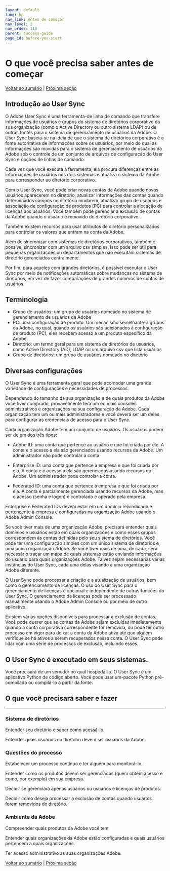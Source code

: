 ```yaml
---
layout: default
lang: bp
nav_link: Antes de começar
nav_level: 2
nav_order: 110
parent: success-guide
page_id: before-you-start
---
```


# O que você precisa saber antes de começar

[Voltar ao sumário](index.md) \| [Próxima seção](layout_orgs.md)

## Introdução ao User Sync

O Adobe User Sync é uma ferramenta-de linha de comando que transfere informações de usuários e grupos do sistema de diretórios corporativo da sua organização (como o Active Directory ou outro sistema LDAP) ou de outras fontes para o sistema de gerenciamento de usuários da Adobe.  O User Sync baseia-se na ideia de que o sistema de diretórios corporativo é a fonte autoritativa de informações sobre os usuários, por meio do qual as informações são movidas para o sistema de gerenciamento de usuários da Adobe sob o controle de um conjunto de arquivos de configuração do User Sync e opções de linhas de comando.

Cada vez que você executa a ferramenta, ela procura diferenças entre as informações de usuários nos dois sistemas e atualiza o sistema da Adobe para corresponder ao diretório corporativo.

Com o User Sync, você pode criar novas contas da Adobe quando novos usuários aparecerem no diretório, atualizar informações das contas quando determinados campos no diretório mudarem, atualizar grupo de usuários e associação de configuração de produtos (PC) para controlar a alocação de licenças aos usuários.  Você também pode gerenciar a exclusão de contas da Adobe quando o usuário é removido do diretório corporativo.

Também existem recursos para usar atributos de diretório personalizados para controlar os valores que entram na conta da Adobe.

Além de sincronizar com sistemas de diretórios corporativos, também é possível sincronizar com um arquivo csv simples.  Isso pode ser útil para pequenas organizações ou departamentos que não executam sistemas de diretório gerenciados centralmente.

Por fim, para aqueles com grandes diretórios, é possível executar o User Sync por meio de notificações automáticas sobre mudanças no sistema de diretórios, em vez de fazer comparações de grandes números de contas de usuários.

## Terminologia

- Grupo de usuários: um grupo de usuários nomeado no sistema de gerenciamento de usuários da Adobe
- PC: uma configuração de produto.  Um mecanismo semelhante-a grupos da Adobe, no qual, quando os usuários são adicionados à configuração de produto (PC), eles recebem acesso a um produto específico da Adobe.
- Diretório: um termo geral para um sistema de diretórios de usuários, como Active Directory (AD), LDAP ou um arquivo csv que lista usuários
- Grupo de diretórios: um grupo de usuários nomeado no diretório

 

## Diversas configurações
O User Sync é uma ferramenta geral que pode acomodar uma grande variedade de configurações e necessidades de processos.

Dependendo do tamanho da sua organização e de quais produtos da Adobe você tiver comprado, provavelmente terá um ou mais consoles administrativos e organizações na sua configuração da Adobe.  Cada organização tem um ou mais administradores e você deverá ser um deles para configurar as credenciais de acesso para o User Sync.

Cada organização Adobe tem um conjunto de usuários.  Os usuários podem ser de um dos três tipos:

- Adobe ID: uma conta que pertence ao usuário e que foi criada por ele.  A conta e o acesso a ela são gerenciados usando recursos da Adobe.  Um administrador não pode controlar a conta.

- Enterprise ID: uma conta que pertence à empresa e que foi criada por ela.  A conta e o acesso a ela são gerenciados usando recursos da Adobe.  Um administrador pode controlar a conta.

- Federated ID: uma conta que pertence à empresa e que foi criada por ela.  A conta é parcialmente gerenciada usando recursos da Adobe, mas o acesso (senha e logon) é controlado e operado pela empresa.

Enterprise e Federated IDs devem estar em um domínio reivindicado e pertencente à empresa e configuradas na organização Adobe usando o Adobe Admin Console.

Se você tiver mais de uma organização Adobe, precisará entender quais domínios e usuários estão em quais organizações e como esses grupos correspondem às contas definidas pelo seu sistema de diretórios.  Você pode ter uma configuração simples com um único sistema de diretórios e uma única organização Adobe.  Se você tiver mais de uma, de cada, será necessário traçar um mapa de quais sistemas estão enviando informações do usuário para quais organizações Adobe.  Talvez sejam necessárias várias instâncias do User Sync, cada uma delas visando a uma organização Adobe diferente.

O User Sync pode processar a criação e a atualização de usuários, bem como o gerenciamento de licenças.  O uso do User Sync para o gerenciamento de licenças é opcional e independente de outras funções do User Sync.  O gerenciamento de licenças pode ser processado manualmente usando o Adobe Admin Console ou por meio de outro aplicativo.

Existem várias opções disponíveis para processar a exclusão de contas.  Você pode querer que as contas da Adobe sejam excluídas imediatamente quando a conta corporativa correspondente for removida, ou pode ter outro processo em vigor para deixar a conta da Adobe ativa até que alguém verifique se há ativos a serem recuperados nessa conta.  O User Sync pode lidar com uma série de processos de exclusão, incluindo esses.


## O User Sync é executado em seus sistemas.  
Você precisará de um servidor no qual hospedá-lo.  O User Sync é um aplicativo Python de código aberto.  Você pode usar um-pacote Python pré-compilado ou compilá-lo a partir da fonte.

## O que você precisará saber e fazer

----------

### Sistema de diretórios
Entender seu diretório e saber como acessá-lo.

Entender quais usuários no diretório devem ser usuários da Adobe.

### Questões do processo
Estabelecer um processo contínuo e ter alguém para monitorá-lo.

Entender como os produtos devem ser gerenciados (quem obtém acesso e como, por exemplo) em sua empresa.

Decidir se gerenciará apenas usuários ou usuários e licenças de produtos.

Decidir como deseja processar a exclusão de contas quando usuários forem removidos do diretório.

### Ambiente da Adobe
Compreender quais produtos da Adobe você tem.

Entender quais organizações da Adobe estão configuradas e quais usuários pertencem a quais organizações.

Ter acesso administrativo às suas organizações Adobe.

[Voltar ao sumário](index.md) \|  [Próxima seção](layout_orgs.md)
